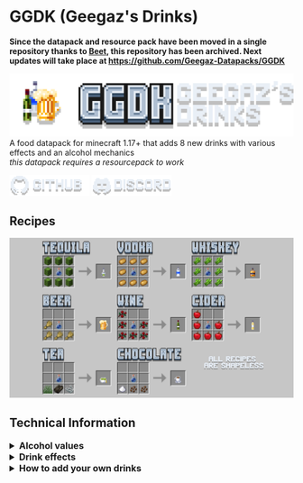 # GGDK (Geegaz's Drinks)

**Since the datapack and resource pack have been moved in a single repository thanks to [Beet](https://github.com/mcbeet/beet), this repository has been archived.
Next updates will take place at https://github.com/Geegaz-Datapacks/GGDK**

![GGDK banner image](/img/banner.png)
A food datapack for minecraft 1.17+ that adds 8 new drinks with various effects and an alcohol mechanics</br>
*this datapack requires a resourcepack to work*

[![Github Banner](https://raw.githubusercontent.com/Geegaz-Datapacks/Geegaz-Datapacks.github.io/main/img/github_banner_small.png)](https://github.com/Geegaz-Datapacks/GGDK-Data)
[![Discord Banner](https://raw.githubusercontent.com/Geegaz-Datapacks/Geegaz-Datapacks.github.io/main/img/discord_banner_small.png)](https://discord.gg/6g39K8sCB9)

## Recipes
![GGDK recipes](/img/recipes_image.jpg)

## Technical Information

<details>
    <summary style="font-size:12pt;font-weight:bold">Alcohol values</summary>

- Strong drinks (Vodka, Tequila, Whiskey): 250
- Wine: 100
- Beer: 60
- Cider: 30
- Soft drinks (Tea, Chocolate): 0
</details>

<details>
    <summary style="font-size:12pt;font-weight:bold">Drink effects</summary>

- Strong drinks (Vodka, Tequila, Whiskey): Resistance II *(2min)* + Strength II *(2min)*
- Wine: Instant Health II
- Beer: Luck II *(3min)*
- Cider: Absorption II *(3min)*
- Soft drinks (Tea, Chocolate): Regeneration I *(30s)*

</details>

<details>
    <summary style="font-size:12pt;font-weight:bold">How to add your own drinks</summary>

Adding new drinks is extremely easy, using the `generate_drinks.py` script:
1. First create the texture and model in the resourcepack (don't hesitate to copy one of the existing item models if you're not sure how to do it). How you structure the resourcepack is all up to you, but you should add your CMD overrides in `minecraft/models/item/potion.json`.
2. Add the item to the lang files by adding a new line `"ggdk.item.<item id>": "<item name>"`
3. Create the item's recipe in the datapack at `data/ggdk/recipes/<item id>.json`. This recipe should give a knowledge book as an output to work properly.
4. Then create a new entry in the file `drinks.json` located at the root of the datapack. Look how each item is implemented:
   - **\<item id\>** is the id of your item,
   - **alcohol_value** is the number of seconds necessary to sober up after drinking an alcoholic drink. Keep in mind this value stacks !
   - **custom_model_data** is the CMD of this drink, which you created earlier (see step 1)
   - **effects** is a list of effects the drink will give when drank. The **name**, **seconds** and **amplifier** values are the same as the parameters of the `/effect` command.
```json
"<item id>": {
    "alcohol_value": (int),
    "custom_model_data": (int),
    "effects": [
        {"name":"<effect id>","seconds":(int),"amplifier":(int)}
    ]
}
```
5. Finally, run `generate_drinks.py` either by double-clicking the script or in command line using `python generate_drinks.py`. This requires you to have python installed though, you can find an installer at https://www.python.org/downloads/
6. **If you followed these steps properly, your new drink should now be working ingame !**

*For more info about CustomModelData, check out [this forum post](https://www.planetminecraft.com/forums/communities/texturing/new-1-14-custom-item-models-tuto-578834/).*
</details>
